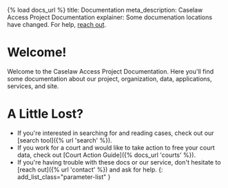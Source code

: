{% load docs_url %}
title: Documentation
meta_description: Caselaw Access Project Documentation
explainer: Some documenation locations have changed. For help, <a href="{% url 'contact' %}">reach out</a>.

# Welcome!
Welcome to the Caselaw Access Project Documentation. Here you'll find some documentation about our project, organization, 
data, applications, services, and site.

# A Little Lost?

* If you're interested in searching for and reading cases, check out our [search tool]({% url 'search' %}).
* If you work for a court and would like to take action to free your court data, check out 
[Court Action Guide]({% docs_url 'courts' %}).
* If you're having trouble with these docs or our service, don't hesitate to [reach out]({% url 'contact' %}) 
and ask for help. 
{: add_list_class="parameter-list" }
